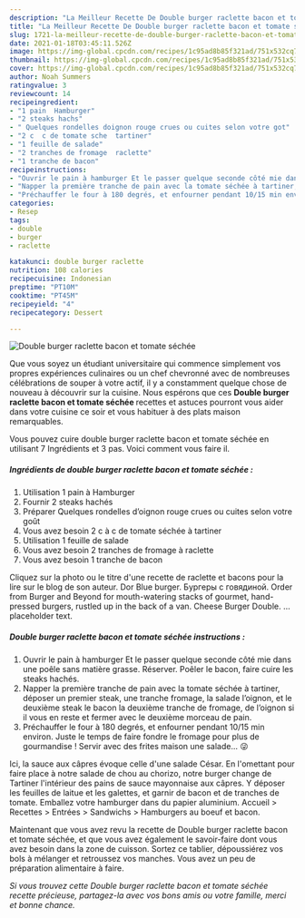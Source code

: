 ```yaml
---
description: "La Meilleur Recette De Double burger raclette bacon et tomate séchée"
title: "La Meilleur Recette De Double burger raclette bacon et tomate séchée"
slug: 1721-la-meilleur-recette-de-double-burger-raclette-bacon-et-tomate-sechee
date: 2021-01-18T03:45:11.526Z
image: https://img-global.cpcdn.com/recipes/1c95ad8b85f321ad/751x532cq70/double-burger-raclette-bacon-et-tomate-sechee-photo-principale-de-la-recette.jpg
thumbnail: https://img-global.cpcdn.com/recipes/1c95ad8b85f321ad/751x532cq70/double-burger-raclette-bacon-et-tomate-sechee-photo-principale-de-la-recette.jpg
cover: https://img-global.cpcdn.com/recipes/1c95ad8b85f321ad/751x532cq70/double-burger-raclette-bacon-et-tomate-sechee-photo-principale-de-la-recette.jpg
author: Noah Summers
ratingvalue: 3
reviewcount: 14
recipeingredient:
- "1 pain  Hamburger"
- "2 steaks hachs"
- " Quelques rondelles doignon rouge crues ou cuites selon votre got"
- "2 c  c de tomate sche  tartiner"
- "1 feuille de salade"
- "2 tranches de fromage  raclette"
- "1 tranche de bacon"
recipeinstructions:
- "Ouvrir le pain à hamburger Et le passer quelque seconde côté mie dans une poêle sans matière grasse. Réserver. Poêler le bacon, faire cuire les steaks hachés."
- "Napper la première tranche de pain avec la tomate séchée à tartiner, déposer un premier steak, une tranche fromage, la salade l’oignon, et le deuxième steak le bacon la deuxième tranche de fromage, de l’oignon si il vous en reste et fermer avec le deuxième morceau de pain."
- "Préchauffer le four à 180 degrés, et enfourner pendant 10/15 min environ. Juste le temps de faire fondre le fromage pour plus de gourmandise ! Servir avec des frites maison une salade... 😜"
categories:
- Resep
tags:
- double
- burger
- raclette

katakunci: double burger raclette 
nutrition: 108 calories
recipecuisine: Indonesian
preptime: "PT10M"
cooktime: "PT45M"
recipeyield: "4"
recipecategory: Dessert

---
```



![Double burger raclette bacon et tomate séchée](https://img-global.cpcdn.com/recipes/1c95ad8b85f321ad/751x532cq70/double-burger-raclette-bacon-et-tomate-sechee-photo-principale-de-la-recette.jpg)

Que vous soyez un étudiant universitaire qui commence simplement vos propres expériences culinaires ou un chef chevronné avec de nombreuses célébrations de souper à votre actif, il y a constamment quelque chose de nouveau à découvrir sur la cuisine. Nous espérons que ces <strong> Double burger raclette bacon et tomate séchée </strong> recettes et astuces pourront vous aider dans votre cuisine ce soir et vous habituer à des plats maison remarquables.

<!--inarticleads1-->

Vous pouvez cuire double burger raclette bacon et tomate séchée en utilisant 7 Ingrédients et 3 pas. Voici comment vous faire il.

##### Ingrédients de double burger raclette bacon et tomate séchée :

1. Utilisation 1 pain à Hamburger
1. Fournir 2 steaks hachés
1. Préparer  Quelques rondelles d’oignon rouge crues ou cuites selon votre goût
1. Vous avez besoin 2 c à c de tomate séchée à tartiner
1. Utilisation 1 feuille de salade
1. Vous avez besoin 2 tranches de fromage à raclette
1. Vous avez besoin 1 tranche de bacon


Cliquez sur la photo ou le titre d&#39;une recette de raclette et bacons pour la lire sur le blog de son auteur. Dor Blue burger. Бургеры с говядиной. Order from Burger and Beyond for mouth-watering stacks of gourmet, hand-pressed burgers, rustled up in the back of a van. Cheese Burger Double. … placeholder text. 

<!--inarticleads2-->

##### Double burger raclette bacon et tomate séchée instructions :

1. Ouvrir le pain à hamburger Et le passer quelque seconde côté mie dans une poêle sans matière grasse. Réserver. Poêler le bacon, faire cuire les steaks hachés.
1. Napper la première tranche de pain avec la tomate séchée à tartiner, déposer un premier steak, une tranche fromage, la salade l’oignon, et le deuxième steak le bacon la deuxième tranche de fromage, de l’oignon si il vous en reste et fermer avec le deuxième morceau de pain.
1. Préchauffer le four à 180 degrés, et enfourner pendant 10/15 min environ. Juste le temps de faire fondre le fromage pour plus de gourmandise ! Servir avec des frites maison une salade... 😜


Ici, la sauce aux câpres évoque celle d&#39;une salade César. En l&#39;omettant pour faire place à notre salade de chou au chorizo, notre burger change de Tartiner l&#39;intérieur des pains de sauce mayonnaise aux câpres. Y déposer les feuilles de laitue et les galettes, et garnir de bacon et de tranches de tomate. Emballez votre hamburger dans du papier aluminium. Accueil &gt; Recettes &gt; Entrées &gt; Sandwichs &gt; Hamburgers au boeuf et bacon. 

<!--inarticleads1-->

<p>
Maintenant que vous avez revu la recette de Double burger raclette bacon et tomate séchée, et que vous avez également le savoir-faire dont vous avez besoin dans la zone de cuisson. Sortez ce tablier, dépoussiérez vos bols à mélanger et retroussez vos manches. Vous avez un peu de préparation alimentaire à faire.
</p>

<p>
<i>Si vous trouvez cette Double burger raclette bacon et tomate séchée recette précieuse, partagez-la avec vos bons amis ou votre famille, merci et bonne chance.</i>
</p>
